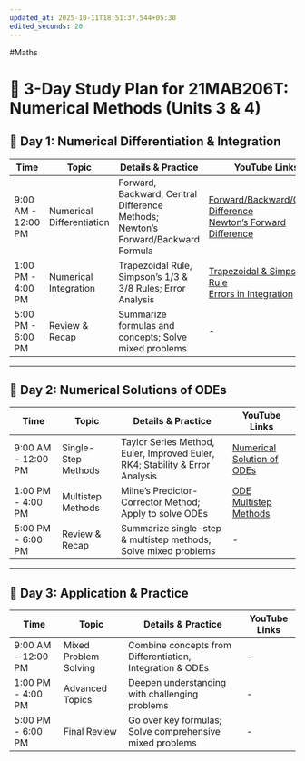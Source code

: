 ```yaml
---
updated_at: 2025-10-11T18:51:37.544+05:30
edited_seconds: 20
---
```

#Maths 
# 🧠 3-Day Study Plan for 21MAB206T: Numerical Methods (Units 3 & 4)

## 📅 Day 1: Numerical Differentiation & Integration

| Time               | Topic                     | Details & Practice                                                               | YouTube Links                                                                                                                                                                    |
| ------------------ | ------------------------- | -------------------------------------------------------------------------------- | -------------------------------------------------------------------------------------------------------------------------------------------------------------------------------- |
| 9:00 AM - 12:00 PM | Numerical Differentiation | Forward, Backward, Central Difference Methods; Newton’s Forward/Backward Formula | [Forward/Backward/Central Difference](https://www.youtube.com/watch?v=Jqa-aFE9-GI) <br> [Newton’s Forward Difference](https://atozmath.com/example/CONM/NumeDiff.aspx?q=A&q1=E1) |
| 1:00 PM - 4:00 PM  | Numerical Integration     | Trapezoidal Rule, Simpson’s 1/3 & 3/8 Rules; Error Analysis                      | [Trapezoidal & Simpson's Rule](https://www.youtube.com/watch?v=aY6Y66cc4rE) <br> [Errors in Integration](https://www.youtube.com/watch?v=tHT798bu3Ss)                            |
| 5:00 PM - 6:00 PM  | Review & Recap            | Summarize formulas and concepts; Solve mixed problems                            | -                                                                                                                                                                                |

---

## 📅 Day 2: Numerical Solutions of ODEs

| Time            | Topic                                   | Details & Practice                                                                 | YouTube Links |
|-----------------|----------------------------------------|-----------------------------------------------------------------------------------|---------------|
| 9:00 AM - 12:00 PM | Single-Step Methods                    | Taylor Series Method, Euler, Improved Euler, RK4; Stability & Error Analysis       | [Numerical Solution of ODEs](https://www.youtube.com/playlist?list=PLMLsjhQWWlUqtQzxZAIttvCVEuM9fIoGa) |
| 1:00 PM - 4:00 PM  | Multistep Methods                      | Milne’s Predictor-Corrector Method; Apply to solve ODEs                             | [ODE Multistep Methods](https://www.youtube.com/playlist?list=PLM9RnGtTy9_-RWD93PF86TPSzlyFY4IMP) |
| 5:00 PM - 6:00 PM  | Review & Recap                         | Summarize single-step & multistep methods; Solve mixed problems                     | -             |

---

## 📅 Day 3: Application & Practice

| Time            | Topic                                   | Details & Practice                                                                 | YouTube Links |
|-----------------|----------------------------------------|-----------------------------------------------------------------------------------|---------------|
| 9:00 AM - 12:00 PM | Mixed Problem Solving                  | Combine concepts from Differentiation, Integration & ODEs                          | -             |
| 1:00 PM - 4:00 PM  | Advanced Topics                        | Deepen understanding with challenging problems                                     | -             |
| 5:00 PM - 6:00 PM  | Final Review                            | Go over key formulas; Solve comprehensive mixed problems                           | -             |

